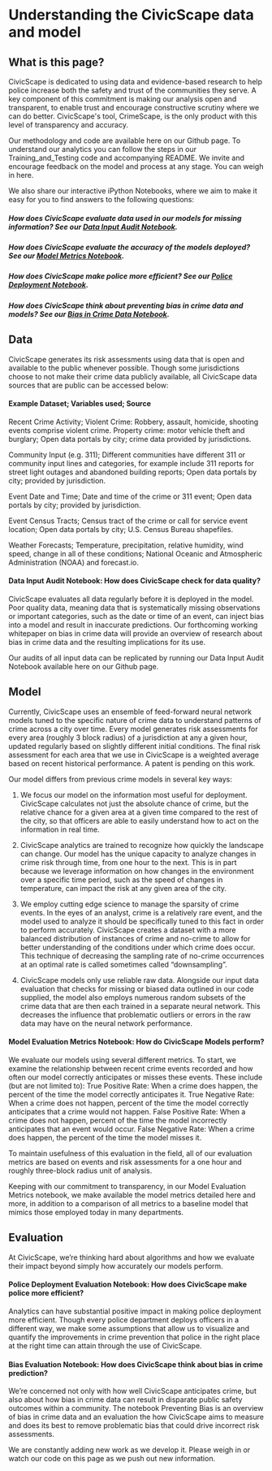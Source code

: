 # Understanding the CivicScape data and model

## What is this page?
CivicScape is dedicated to using data and evidence-based research to help police increase both the safety and trust of the communities they serve. A key component of this commitment is making our analysis open and transparent, to enable trust and encourage constructive scrutiny where we can do better. CivicScape's tool, CrimeScape, is the only product with this level of transparency and accuracy.

Our methodology and code are available here on our Github page. To understand our analytics you can follow the steps in our Training_and_Testing code and accompanying README. We invite and encourage feedback on the model and process at any stage. You can weigh in here. 

We also share our interactive iPython Notebooks, where we aim to make it easy for you to find answers to the following questions: 

##### How does CivicScape evaluate data used in our models for missing information? See our [Data Input Audit Notebook](https://github.com/CivicScape/CivicScape/blob/master/evaluation_notebooks/notebooks/DataInputsPractices.ipynb). 
##### How does CivicScape evaluate the accuracy of the models deployed? See our [Model Metrics Notebook](https://github.com/CivicScape/CivicScape/blob/master/evaluation_notebooks/notebooks/ModelDataPractices.ipynb). 
##### How does CivicScape make police more efficient? See our [Police Deployment Notebook](https://github.com/CivicScape/CivicScape/blob/master/evaluation_notebooks/notebooks/PoliceDeployment.ipynb).
##### How does CivicScape think about preventing bias in crime data and models? See our [Bias in Crime Data Notebook](https://github.com/CivicScape/CivicScape/blob/master/evaluation_notebooks/notebooks/PreventingBias.ipynb).

## Data
CivicScape generates its risk assessments using data that is open and available to the public whenever possible. Though some jurisdictions choose to not make their crime data publicly available, all CivicScape data sources that are public can be accessed below:

#### Example Dataset; Variables used; Source

Recent Crime Activity; Violent Crime: Robbery, assault, homicide, shooting events comprise violent crime. Property crime: motor vehicle theft and burglary; Open data portals by city; crime data provided by jurisdictions.

Community Input (e.g. 311); Different communities have different 311 or community input lines and categories, for example include 311 reports for street light outages and abandoned building reports; Open data portals by city; provided by jurisdiction.

Event Date and Time; Date and time of the crime or 311 event; Open data portals by city; provided by jurisdiction.

Event Census Tracts; Census tract of the crime or call for service event location; Open data portals by city; U.S. Census Bureau shapefiles. 

Weather Forecasts; Temperature, precipitation, relative humidity, wind speed, change in all of these conditions; National Oceanic and Atmospheric Administration (NOAA) and forecast.io.

#### Data Input Audit Notebook: How does CivicScape check for data quality?  
CivicScape evaluates all data regularly before it is deployed in the model. Poor quality data, meaning data that is systematically missing observations or important categories, such as the date or time of an event, can inject bias into a model and result in inaccurate predictions. Our forthcoming working whitepaper on bias in crime data will provide an overview of research about bias in crime data and the resulting implications for its use.  

Our audits of all input data can be replicated by running our Data Input Audit Notebook available here on our Github page. 

## Model

Currently, CivicScape uses an ensemble of feed-forward neural network models tuned to the specific nature of crime data to understand patterns of crime across a city over time. Every model generates risk assessments for every area (roughly 3 block radius) of a jurisdiction at any a given hour, updated regularly based on slightly different initial conditions. The final risk assessment for each area that we use in CivicScape is a weighted average based on recent historical performance. A patent is pending on this work.

Our model differs from previous crime models in several key ways:

1. We focus our model on the information most useful for deployment. CivicScape calculates not just the absolute chance of crime, but the relative chance for a given area at a given time compared to the rest of the city, so that officers are able to easily understand how to act on the information in real time.

1. CivicScape analytics are trained to recognize how quickly the landscape can change. Our model has the unique capacity to analyze changes in crime risk through time, from one hour to the next. This is in part because we leverage information on how changes in the environment over a specific time period, such as the speed of changes in temperature, can impact the risk at any given area of the city.

1. We employ cutting edge science to manage the sparsity of crime events. In the eyes of an analyst, crime is a relatively rare event, and the model used to analyze it should be specifically tuned to this fact in order to perform accurately. CivicScape creates a dataset with a more balanced distribution of instances of crime and no-crime to allow for better understanding of the conditions under which crime does occur. This technique of decreasing the sampling rate of no-crime occurrences at an optimal rate is called sometimes called “downsampling”. 

1. CivicScape models only use reliable raw data. Alongside our input data evaluation that checks for missing or biased data outlined in our code supplied, the model also employs numerous random subsets of the crime data that are then each trained in a separate neural network. This decreases the influence that problematic outliers or errors in the raw data may have on the neural network performance. 

#### Model Evaluation Metrics Notebook: How do CivicScape Models perform? 
We evaluate our models using several different metrics. To start, we examine the relationship between recent crime events recorded and how often our model correctly anticipates or misses these events. These include (but are not limited to):
True Positive Rate: When a crime does happen, the percent of the time the model correctly anticipates it.
True Negative Rate: When a crime does not happen, percent of the time the model correctly anticipates that a crime would not happen.
False Positive Rate: When a crime does not happen, percent of the time the model incorrectly anticipates that an event would occur.
False Negative Rate: When a crime does happen, the percent of the time the model misses it.

To maintain usefulness of this evaluation in the field, all of our evaluation metrics are based on events and risk assessments for a one hour and roughly three-block radius unit of analysis. 

Keeping with our commitment to transparency, in our Model Evaluation Metrics notebook, we make available the model metrics detailed here and more, in addition to a comparison of all metrics to a baseline model that mimics those employed today in many departments. 

## Evaluation 
At CivicScape, we’re thinking hard about algorithms and how we evaluate their impact beyond simply how accurately our models perform. 

#### Police Deployment Evaluation Notebook: How does CivicScape make police more efficient? 
Analytics can have substantial positive impact in making police deployment more efficient. Though every police department deploys officers in a different way, we make some assumptions that allow us to visualize and quantify the improvements in crime prevention that police in the right place at the right time can attain through the use of CivicScape. 

#### Bias Evaluation Notebook: How does CivicScape think about bias in crime prediction? 
We’re concerned not only with how well CivicScape anticipates crime, but also about how bias in crime data can result in disparate public safety outcomes within a community. The notebook Preventing Bias is an overview of bias in crime data and an evaluation the how CivicScape aims to measure and does its best to remove problematic bias that could drive incorrect risk assessments. 


We are constantly adding new work as we develop it. Please weigh in or watch our code on this page as we push out new information. 


